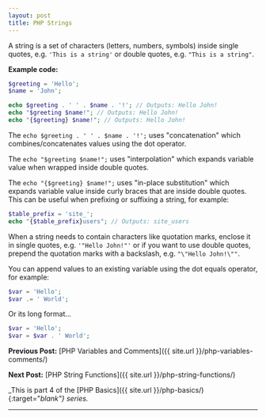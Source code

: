 ```yaml
---
layout: post
title: PHP Strings
---
```


A string is a set of characters (letters, numbers, symbols) inside single quotes, e.g. `'This is a string'` or double quotes, e.g. `"This is a string"`.

**Example code:**

```php
$greeting = 'Hello';
$name = 'John';

echo $greeting . ' ' . $name . '!'; // Outputs: Hello John!
echo "$greeting $name!"; // Outputs: Hello John!
echo "{$greeting} $name!"; // Outputs: Hello John!
```

The `echo $greeting . ' ' . $name . '!';` uses "concatenation" which combines/concatenates values using the dot operator.

The `echo "$greeting $name!";` uses "interpolation" which expands variable value when wrapped inside double quotes.

The `echo "{$greeting} $name!";` uses "in-place substitution" which expands variable value inside curly braces that are inside double quotes. This can be useful when prefixing or suffixing a string, for example:

```php
$table_prefix = 'site_';
echo "{$table_prefix}users"; // Outputs: site_users
```

When a string needs to contain characters like quotation marks, enclose it in single quotes, e.g. `'"Hello John!"'` or if you want to use double quotes, prepend the quotation marks with a backslash, e.g. `"\"Hello John!\""`.

You can append values to an existing variable using the dot equals operator, for example:

```php
$var = 'Hello';
$var .= ' World';
```

Or its long format...

```php
$var = 'Hello';
$var = $var . ' World';
```

**Previous Post:** [PHP Variables and Comments]({{ site.url }}/php-variables-comments/)

**Next Post:** [PHP String Functions]({{ site.url }}/php-string-functions/)

_This is part 4 of the [PHP Basics]({{ site.url }}/php-basics/){:target="_blank"} series._

---
